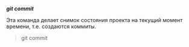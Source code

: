 ***git commit***

Эта команда делает снимок состояния проекта на текущий момент времени, т.е. создаются коммиты.

>git commit